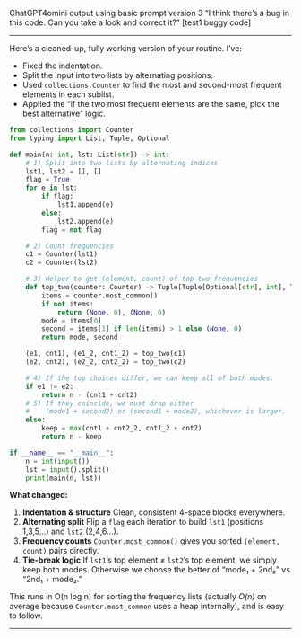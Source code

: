 ChatGPT4omini output using basic prompt version 3
“I think there’s a bug in this code. Can you take a look and correct it?”
[test1 buggy code]

 ------------------------------------------------------------------------------------------------------------------------
Here’s a cleaned-up, fully working version of your routine. I’ve:

* Fixed the indentation.
* Split the input into two lists by alternating positions.
* Used `collections.Counter` to find the most and second-most frequent elements in each sublist.
* Applied the “if the two most frequent elements are the same, pick the best alternative” logic.

```python
from collections import Counter
from typing import List, Tuple, Optional

def main(n: int, lst: List[str]) -> int:
    # 1) Split into two lists by alternating indices
    lst1, lst2 = [], []
    flag = True
    for e in lst:
        if flag:
            lst1.append(e)
        else:
            lst2.append(e)
        flag = not flag

    # 2) Count frequencies
    c1 = Counter(lst1)
    c2 = Counter(lst2)

    # 3) Helper to get (element, count) of top two frequencies
    def top_two(counter: Counter) -> Tuple[Tuple[Optional[str], int], Tuple[Optional[str], int]]:
        items = counter.most_common()
        if not items:
            return (None, 0), (None, 0)
        mode = items[0]
        second = items[1] if len(items) > 1 else (None, 0)
        return mode, second

    (e1, cnt1), (e1_2, cnt1_2) = top_two(c1)
    (e2, cnt2), (e2_2, cnt2_2) = top_two(c2)

    # 4) If the top choices differ, we can keep all of both modes.
    if e1 != e2:
        return n - (cnt1 + cnt2)
    # 5) If they coincide, we must drop either
    #    (mode1 + second2) or (second1 + mode2), whichever is larger.
    else:
        keep = max(cnt1 + cnt2_2, cnt1_2 + cnt2)
        return n - keep

if __name__ == "__main__":
    n = int(input())
    lst = input().split()
    print(main(n, lst))
```

**What changed:**

1. **Indentation & structure**
   Clean, consistent 4-space blocks everywhere.
2. **Alternating split**
   Flip a `flag` each iteration to build `lst1` (positions 1,3,5…) and `lst2` (2,4,6…).
3. **Frequency counts**
   `Counter.most_common()` gives you sorted `(element, count)` pairs directly.
4. **Tie-break logic**
   If `lst1`’s top element ≠ `lst2`’s top element, we simply keep both modes.
   Otherwise we choose the better of “mode₁ + 2nd₂” vs “2nd₁ + mode₂.”

This runs in O(n log n) for sorting the frequency lists (actually *O(n)* on average because `Counter.most_common` uses a heap internally), and is easy to follow.

-----------------------------------------------------------------------------------------------------------------